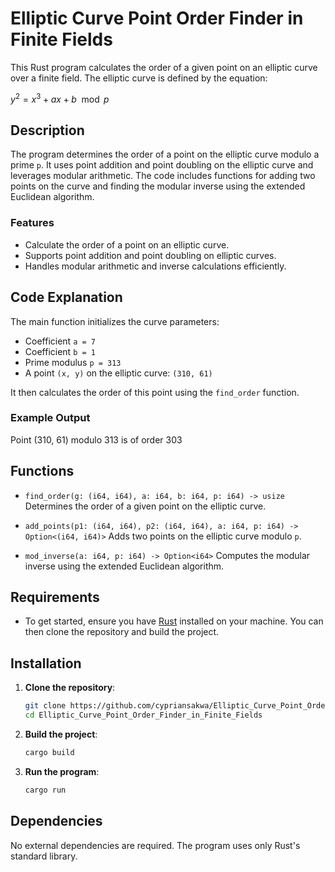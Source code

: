 # Elliptic Curve Point Order Finder in Finite Fields

This Rust program calculates the order of a given point on an elliptic curve over a finite field. The elliptic curve is defined by the equation:

$y^2 = x^3 + ax + b \mod p$

## Description
The program determines the order of a point on the elliptic curve modulo a prime `p`. It uses point addition and point doubling on the elliptic curve and leverages modular arithmetic. The code includes functions for adding two points on the curve and finding the modular inverse using the extended Euclidean algorithm.

### Features
- Calculate the order of a point on an elliptic curve.
- Supports point addition and point doubling on elliptic curves.
- Handles modular arithmetic and inverse calculations efficiently.

## Code Explanation
The main function initializes the curve parameters:
- Coefficient `a = 7`
- Coefficient `b = 1`
- Prime modulus `p = 313`
- A point `(x, y)` on the elliptic curve: `(310, 61)`

It then calculates the order of this point using the `find_order` function.

### Example Output
Point (310, 61) modulo 313 is of order 303

## Functions

- `find_order(g: (i64, i64), a: i64, b: i64, p: i64) -> usize`
Determines the order of a given point on the elliptic curve.

- `add_points(p1: (i64, i64), p2: (i64, i64), a: i64, p: i64) -> Option<(i64, i64)>`
Adds two points on the elliptic curve modulo `p`.

- `mod_inverse(a: i64, p: i64) -> Option<i64>`
Computes the modular inverse using the extended Euclidean algorithm.

## Requirements
- To get started, ensure you have [Rust](https://www.rust-lang.org/tools/install) installed on your machine. You can then clone the repository and build the project.

## Installation

1. **Clone the repository**:
    ```bash
    git clone https://github.com/cypriansakwa/Elliptic_Curve_Point_Order_Finder_in_Finite_Fields.git
    cd Elliptic_Curve_Point_Order_Finder_in_Finite_Fields
    ```

2. **Build the project**:
    ```bash
    cargo build
    ```

3. **Run the program**:
    ```bash
    cargo run
    ```


## Dependencies
No external dependencies are required. The program uses only Rust's standard library.


